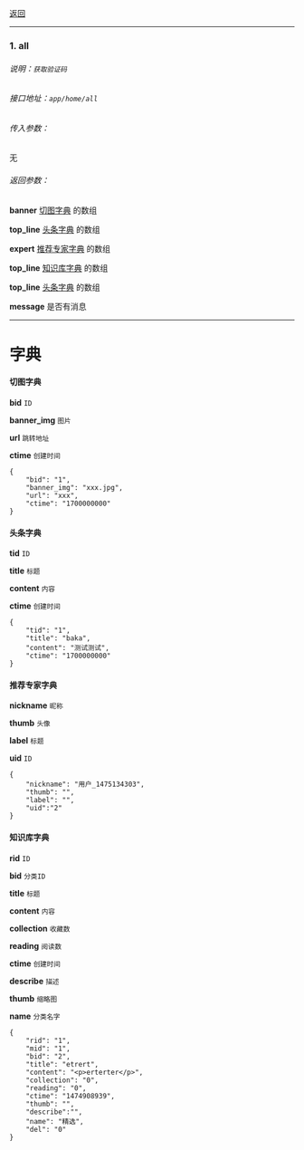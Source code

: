 [返回](main.md)


***

### 1. all

###### 说明：`获取验证码`

###### 接口地址：`app/home/all`

###### 传入参数：

无

###### 返回参数：

**banner** [切图字典](#切图字典) 的数组  

**top_line** [头条字典](#头条字典) 的数组  

**expert** [推荐专家字典](#推荐专家字典) 的数组  

**top_line** [知识库字典](#知识库字典) 的数组  

**top_line** [头条字典](#头条字典) 的数组  

**message** 是否有消息  

***



















# 字典


#### **切图字典**


**bid**         `ID`

**banner_img**  `图片`

**url**         `跳转地址`

**ctime**       `创建时间`

```
{
    "bid": "1",
    "banner_img": "xxx.jpg",
    "url": "xxx",
    "ctime": "1700000000"
} 

```


#### **头条字典**


**tid**         `ID`

**title**       `标题`

**content**     `内容`

**ctime**       `创建时间`

```
{
    "tid": "1",
    "title": "baka",
    "content": "测试测试",
    "ctime": "1700000000"
}
```


#### **推荐专家字典**


**nickname**    `昵称`

**thumb**       `头像`

**label**       `标题`

**uid**         `ID`

```
{
    "nickname": "用户_1475134303",
    "thumb": "",
    "label": "",
    "uid":"2"
}
```




#### **知识库字典**


**rid**         `ID`

**bid**         `分类ID`

**title**       `标题`

**content**     `内容`

**collection**  `收藏数`

**reading**     `阅读数`

**ctime**       `创建时间`

**describe**    `描述`

**thumb**       `缩略图`

**name**        `分类名字`


```
{
    "rid": "1",
    "mid": "1",
    "bid": "2",
    "title": "etrert",
    "content": "<p>erterter</p>",
    "collection": "0",
    "reading": "0",
    "ctime": "1474908939",
    "thumb": "",
    "describe":"",
    "name": "精选",
    "del": "0"
}
```